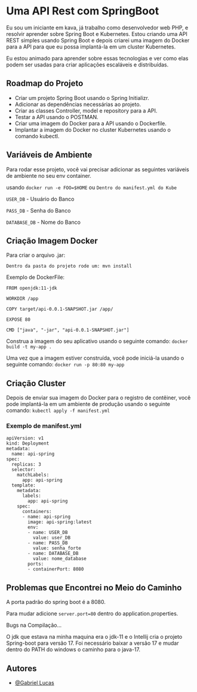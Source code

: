 
# Uma API Rest com SpringBoot

Eu sou um iniciante em kava, já trabalho como desenvolvedor web PHP, e resolvir aprender sobre Spring Boot e Kubernetes. Estou criando uma API REST simples usando Spring Boot e depois criarei uma imagem do Docker para a API para que eu possa implantá-la em um cluster Kubernetes.

Eu estou animado para aprender sobre essas tecnologias e ver como elas podem ser usadas para criar aplicações escaláveis e distribuídas.

## Roadmap do Projeto

- Criar um projeto Spring Boot usando o Spring Initializr.
- Adicionar as dependências necessárias ao projeto.
- Criar as classes Controller, model e repository para a API.
- Testar a API usando o POSTMAN.
- Criar uma imagem do Docker para a API usando o Dockerfile.
- Implantar a imagem do Docker no cluster Kubernetes usando o comando kubectl.

## Variáveis de Ambiente

Para rodar esse projeto, você vai precisar adicionar as seguintes variáveis de ambiente no seu env container.

usando `docker run -e FOO=$HOME` ou `Dentro do manifest.yml do Kube`

`USER_DB` - Usuário do Banco

`PASS_DB` - Senha do Banco

`DATABASE_DB` - Nome do Banco


## Criação Imagem Docker

Para criar o arquivo .jar:

`Dentro da pasta do projeto rode um: mvn install`

Exemplo de DockerFile:

```
FROM openjdk:11-jdk

WORKDIR /app

COPY target/api-0.0.1-SNAPSHOT.jar /app/

EXPOSE 80

CMD ["java", "-jar", "api-0.0.1-SNAPSHOT.jar"]
```

Construa a imagem do seu aplicativo usando o seguinte comando:
`docker build -t my-app .`

Uma vez que a imagem estiver construída, você pode iniciá-la usando o seguinte comando:
`docker run -p 80:80 my-app`


## Criação Cluster

Depois de enviar sua imagem do Docker para o registro de contêiner, você pode implantá-la em um ambiente de produção usando o seguinte comando:
`kubectl apply -f manifest.yml`

### Exemplo de manifest.yml

```
apiVersion: v1
kind: Deployment
metadata:
  name: api-spring
spec:
  replicas: 3
  selector:
    matchLabels:
      app: api-spring
  template:
    metadata:
      labels:
        app: api-spring
    spec:
      containers:
      - name: api-spring
        image: api-spring:latest
        env:
        - name: USER_DB
          value: user_DB
        - name: PASS_DB
          value: senha_forte
        - name: DATABASE_DB
          value: nome_database
        ports:
        - containerPort: 8080
```
## Problemas que Encontrei no Meio do Caminho

A porta padrão do spring boot é a 8080.

Para mudar adicione `server.port=80` dentro do application.properties.

Bugs na Compilação...

O jdk que estava na minha maquina era o jdk-11 e o Intellij cria o projeto Spring-boot para versão 17. Foi necessário baixar a versão 17 e mudar dentro do PATH do windows o caminho para o java-17.
## Autores

- [@Gabriel Lucas](https://www.linkedin.com/in/sant-seginfo/)

